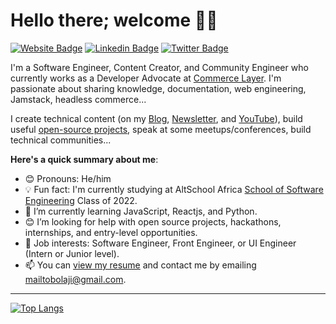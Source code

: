 # Hello there; welcome 👋🏾

[![Website Badge](https://img.shields.io/badge/-bolajiayodeji.com-6773E5?style=for-the-badge&logo=Google-Chrome&logoColor=white&link=https://bolajiayodeji.com)](https://bolajiayodeji.com) [![Linkedin Badge](https://img.shields.io/badge/-iambolajiayo-blue?style=for-the-badge&logo=Linkedin&logoColor=white&link=https://www.linkedin.com/in/iambolajiayo)](https://www.linkedin.com/in/iambolajiayo) [![Twitter Badge](https://img.shields.io/badge/-@iambolajiayo-1ca0f1?style=for-the-badge&logo=twitter&logoColor=white&link=https://twitter.com/iambolajiayo)](https://twitter.com/iambolajiayo)

I'm a Software Engineer, Content Creator, and Community Engineer who currently works as a Developer Advocate at [Commerce Layer](https://commercelayer.io). I'm passionate about sharing knowledge, documentation, web engineering, Jamstack, headless commerce...

I create technical content (on my [Blog](https://bolajiayodeji.com/), [Newsletter](https://bawd.bolajiayodeji.com), and [YouTube](https://www.youtube.com/c/bolajiayodeji)), build useful [open-source projects](https://github.com/BolajiAyodeji), speak at some meetups/conferences, build technical communities...

**Here's a quick summary about me**:

- 😊 Pronouns: He/him
- 💡 Fun fact: I'm currently studying at AltSchool Africa [School of Software Engineering](https://altschoolafrica.com/schools/engineering) Class of 2022.
- 🌱 I’m currently learning JavaScript, Reactjs, and Python.
- 😊 I’m looking for help with open source projects, hackathons, internships, and entry-level opportunities.
- 💼 Job interests: Software Engineer, Front Engineer, or UI Engineer (Intern or Junior level).
- 📫 You can [view my resume](#) and contact me by emailing mailtobolaji@gmail.com.

---

[![Top Langs](https://github-readme-stats.vercel.app/api/top-langs/?username=bolajiayodeji&langs_count=10&layout=compact)](https://github.com/bolajiayodeji/github-readme-stats)
